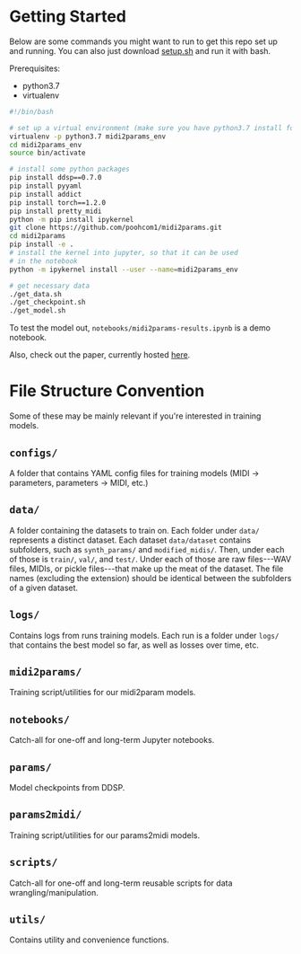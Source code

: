 # Getting Started

Below are some commands you might want to run to get this repo set up and running. You can also just download [setup.sh](https://github.com/poohcom1/midi2params/blob/main/setup.sh) and run it with bash.

Prerequisites: 
 - python3.7
 - virtualenv
```sh
#!/bin/bash

# set up a virtual environment (make sure you have python3.7 install for torch1.2.0!)
virtualenv -p python3.7 midi2params_env
cd midi2params_env
source bin/activate

# install some python packages
pip install ddsp==0.7.0
pip install pyyaml
pip install addict
pip install torch==1.2.0
pip install pretty_midi
python -m pip install ipykernel
git clone https://github.com/poohcom1/midi2params.git
cd midi2params
pip install -e .
# install the kernel into jupyter, so that it can be used
# in the notebook
python -m ipykernel install --user --name=midi2params_env

# get necessary data
./get_data.sh
./get_checkpoint.sh
./get_model.sh
```


To test the model out, `notebooks/midi2params-results.ipynb` is a demo notebook.

Also, check out the paper, currently hosted [here](https://cs.stanford.edu/~rjcaste/research/realistic_midi.pdf).

# File Structure Convention

Some of these may be mainly relevant if you're interested in training models.

## `configs/`

A folder that contains YAML config files for training models (MIDI -> parameters, parameters -> MIDI, etc.)

## `data/`

A folder containing the datasets to train on. Each folder under `data/` represents a distinct dataset. Each dataset `data/dataset` contains subfolders, such as `synth_params/` and `modified_midis/`. Then, under each of those is `train/`, `val/`, and `test/`. Under each of those are raw files---WAV files, MIDIs, or pickle files---that make up the meat of the dataset. The file names (excluding the extension) should be identical between the subfolders of a given dataset.

## `logs/`

Contains logs from runs training models. Each run is a folder under `logs/` that contains the best model so far, as well as losses over time, etc.

## `midi2params/`

Training script/utilities for our midi2param models.

## `notebooks/`

Catch-all for one-off and long-term Jupyter notebooks.

## `params/`

Model checkpoints from DDSP.

## `params2midi/`

Training script/utilities for our params2midi models.

## `scripts/`

Catch-all for one-off and long-term reusable scripts for data wrangling/manipulation.

## `utils/`

Contains utility and convenience functions.